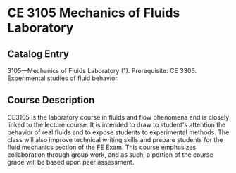 # CE 3105 Mechanics of Fluids Laboratory 

## Catalog Entry

3105—Mechanics of Fluids Laboratory (1). Prerequisite: CE 3305. Experimental studies of fluid behavior.

##  Course Description
CE3105 is the laboratory course in fluids and flow phenomena and is closely linked to the lecture course. It is intended to draw to student's attention the behavior of real fluids and to expose students to experimental methods. The class will also improve technical writing skills and prepare students for the fluid mechanics section of the FE Exam. This course emphasizes collaboration through group work, and as such, a portion of the course grade will be based upon peer assessment.